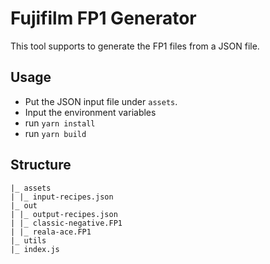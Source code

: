 # Fujifilm FP1 Generator

This tool supports to generate the FP1 files from a JSON file.

## Usage

- Put the JSON input file under `assets`.
- Input the environment variables
- run `yarn install`
- run `yarn build`

## Structure

```
|_ assets
| |_ input-recipes.json
|_ out
| |_ output-recipes.json
| |_ classic-negative.FP1
| |_ reala-ace.FP1
|_ utils
|_ index.js
```
